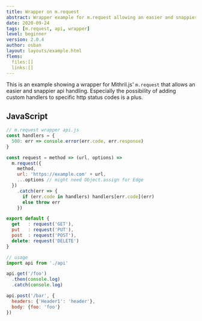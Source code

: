 ```yaml
---
title: Wrapper on m.request
abstract: Wrapper example for m.request allowing an easier and snappier api handling.
date: 2020-09-24
tags: [m.request, api, wrapper]
level: beginner
version: 2.0.4
author: osban
layout: layouts/example.html
flems:
  files:[]
  links:[]
---
```


This is an example showing a wrapper for Mithril.js' `m.request` that allows an easier and snappier api handling.
Especially the possibility of adding custom handlers to specific http status codes is a plus.

## JavaScript

~~~js
// m.request wrapper api.js
const handlers = {
  500: err => console.error(err.code, err.response)
}

const request = method => (url, options) =>
  m.request({
    method,
    url: 'https://example.com' + url,
    ...options // might need Object.assign for Edge
  })
    .catch(err => {
      if (err.code in handlers) handlers[err.code](err)
      else throw err
    })

export default {
  get   : request('GET'),
  put   : request('PUT'),
  post  : request('POST'),
  delete: request('DELETE')
}

// usage
import api from './api'

api.get('/foo')
  .then(console.log)
  .catch(console.log)

api.post('/bar', {
  headers: {'Header1': 'header'},
  body: {foo: 'foo'}
})
~~~
